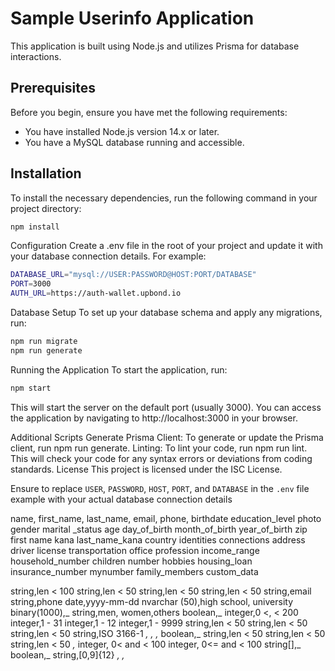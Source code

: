 # Sample Userinfo Application

This application is built using Node.js and utilizes Prisma for database interactions.

## Prerequisites

Before you begin, ensure you have met the following requirements:
- You have installed Node.js version 14.x or later.
- You have a MySQL database running and accessible.

## Installation

To install the necessary dependencies, run the following command in your project directory:

```bash
npm install
```
Configuration
Create a .env file in the root of your project and update it with your database connection details. For example:

```bash
DATABASE_URL="mysql://USER:PASSWORD@HOST:PORT/DATABASE"
PORT=3000
AUTH_URL=https://auth-wallet.upbond.io
```

Database Setup
To set up your database schema and apply any migrations, run:
```bash
npm run migrate
npm run generate
```
Running the Application
To start the application, run:
```bash
npm start
```
This will start the server on the default port (usually 3000). You can access the application by navigating to http://localhost:3000 in your browser.

Additional Scripts
Generate Prisma Client: To generate or update the Prisma client, run npm run generate.
Linting: To lint your code, run npm run lint. This will check your code for any syntax errors or deviations from coding standards.
License
This project is licensed under the ISC License.


Ensure to replace `USER`, `PASSWORD`, `HOST`, `PORT`, and `DATABASE` in the `.env` file example with your actual database connection details


name,
first_name,
last_name,
email,
phone,
birthdate
education_level
photo
gender
marital
_status
age
day_of_birth
month_of_birth
year_of_birth
zip
first name kana
last_name_kana
country
identities
connections
address
driver license
transportation
office
profession
income_range
household_number
children number
hobbies
housing_loan
insurance_number
mynumber
family_members
custom_data

string,len < 100
string,len < 50
string,len < 50
string,len < 50
string,email
string,phone
date,yууу-mm-dd
nvarchar (50),high school, university
binary(1000),_
string,men, women,others
boolean,_
integer,0 <, < 200
integer,1 - 31
integer,1 - 12
integer,1 - 9999
string,len < 50
string,len < 50
string,len < 50
string,ISO 3166-1
_,_
_,_
_,_
boolean,_
string,len < 50
string,len < 50
string,len < 50
_,_
integer, 0< and < 100
integer, 0<= and < 100
string[],_
boolean,_
string,[0,9]{12}
_,_
_,_